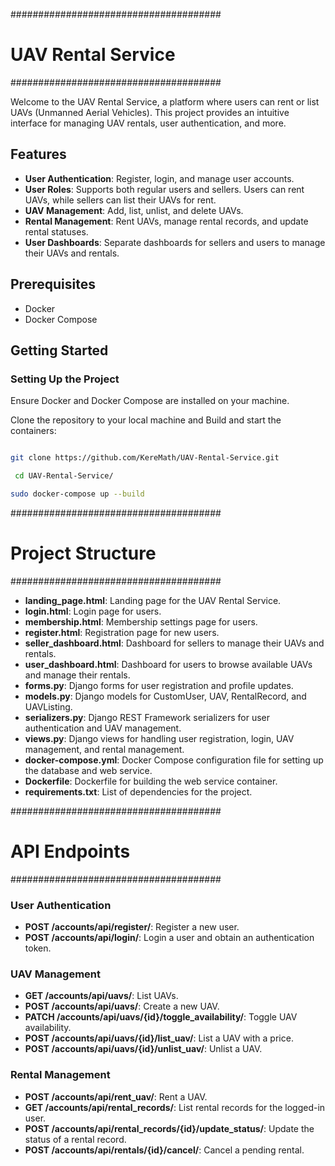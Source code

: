 ######################################
# UAV Rental Service
######################################

Welcome to the UAV Rental Service, a platform where users can rent or list UAVs (Unmanned Aerial Vehicles). This project provides an intuitive interface for managing UAV rentals, user authentication, and more.

## Features

- **User Authentication**: Register, login, and manage user accounts.
- **User Roles**: Supports both regular users and sellers. Users can rent UAVs, while sellers can list their UAVs for rent.
- **UAV Management**: Add, list, unlist, and delete UAVs.
- **Rental Management**: Rent UAVs, manage rental records, and update rental statuses.
- **User Dashboards**: Separate dashboards for sellers and users to manage their UAVs and rentals.

## Prerequisites

- Docker
- Docker Compose

## Getting Started

### Setting Up the Project
Ensure Docker and Docker Compose are installed on your machine.


Clone the repository to your local machine and Build and start the containers:


```bash

git clone https://github.com/KereMath/UAV-Rental-Service.git

 cd UAV-Rental-Service/

sudo docker-compose up --build

```

######################################
# Project Structure
######################################

- **landing_page.html**: Landing page for the UAV Rental Service.
- **login.html**: Login page for users.
- **membership.html**: Membership settings page for users.
- **register.html**: Registration page for new users.
- **seller_dashboard.html**: Dashboard for sellers to manage their UAVs and rentals.
- **user_dashboard.html**: Dashboard for users to browse available UAVs and manage their rentals.
- **forms.py**: Django forms for user registration and profile updates.
- **models.py**: Django models for CustomUser, UAV, RentalRecord, and UAVListing.
- **serializers.py**: Django REST Framework serializers for user authentication and UAV management.
- **views.py**: Django views for handling user registration, login, UAV management, and rental management.
- **docker-compose.yml**: Docker Compose configuration file for setting up the database and web service.
- **Dockerfile**: Dockerfile for building the web service container.
- **requirements.txt**: List of dependencies for the project.

######################################
# API Endpoints
######################################

### User Authentication

- **POST /accounts/api/register/**: Register a new user.
- **POST /accounts/api/login/**: Login a user and obtain an authentication token.

### UAV Management

- **GET /accounts/api/uavs/**: List UAVs.
- **POST /accounts/api/uavs/**: Create a new UAV.
- **PATCH /accounts/api/uavs/{id}/toggle_availability/**: Toggle UAV availability.
- **POST /accounts/api/uavs/{id}/list_uav/**: List a UAV with a price.
- **POST /accounts/api/uavs/{id}/unlist_uav/**: Unlist a UAV.

### Rental Management

- **POST /accounts/api/rent_uav/**: Rent a UAV.
- **GET /accounts/api/rental_records/**: List rental records for the logged-in user.
- **POST /accounts/api/rental_records/{id}/update_status/**: Update the status of a rental record.
- **POST /accounts/api/rentals/{id}/cancel/**: Cancel a pending rental.




